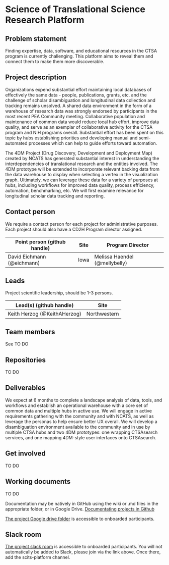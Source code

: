 # Science of Translational Science Research Platform 

## Problem statement
Finding expertise, data, software, and educational resources in the CTSA program is currently challenging. This platform aims to reveal them and connect them to make them more discoverable. 

## Project description
Organizations expend substantial effort maintaining local databases of effectively the same data - people, publications, grants, etc. and the challenge of scholar disambiguation and longitudinal data collection and tracking remains unsolved. A shared data environment in the form of a warehouse of research data was strongly endorsed by participants in the most recent PEA Community meeting. Collaborative population and maintenance of common data would reduce local hub effort, improve data quality, and serve as an exemplar of collaborative activity for the CTSA program and NIH programs overall. Substantial effort has been spent on this topic by hubs establishing priorities and developing manual and semi-automated processes which can help to guide efforts toward automation.

The 4DM Project (Drug Discovery, Development and Deployment Map) created by NCATS has generated substantial interest in understanding the interdependencies of translational research and the entities involved. The 4DM prototype will be extended to incorporate relevant backing data from the data warehouse to display when selecting a vertex in the visualization graph. Ultimately, we can leverage these data for a variety of purposes at hubs, including workflows for improved data quality, process efficiency, automation, benchmarking, etc. We will first examine relevance for longitudinal scholar data tracking and reporting.

## Contact person

We require a contact person for each project for administrative purposes. Each project should also have a CD2H Program director assigned.

Point person (github handle) | Site | Program Director
----------|--------------|---------------
David Eichmann (@eichmann) | Iowa | Melissa Haendel (@mellybelly)

## Leads 

Project scientific leadership, should be 1-3 persons. 

Lead(s) (github handle) | Site
----------|--------------|
Keith Herzog (@KeithAHerzog) | Northwestern 


## Team members 

See TO DO

## Repositories

TO DO

## Deliverables
We expect at 6 months to complete a landscape analysis of data, tools, and workflows and establish an operational warehouse with a core set of common data and multiple hubs in active use. We will engage in active requirements gathering with the community and with NCATS, as well as leverage the personas to help ensure better UX overall. We will develop a disambiguation environment available to the community and in use by multiple CTSA hubs and two 4DM prototypes: one wrapping CTSAsearch services, and one mapping 4DM-style user interfaces onto CTSAsearch. 

## Get involved

TO DO

## Working documents
TO DO

Documentation may be natively in GitHub using the wiki or .md files in the appropriate folder, or in Google Drive.
[Documentating projects in Github](https://guides.github.com/features/wikis/)

[The project Google drive folder](https://drive.google.com/drive/u/0/folders/1vLp-H32KTNobiZF2cK82At90S6dVJNUf) is accessible to onboarded participants. 

## Slack room
[The project slack room](https://cd2h.slack.com/messages/C9D9SQWEQ) is accessible to onboarded participants. You will not automatically be added to Slack, please join via the link above. Once there, add the scits-platform channel.

